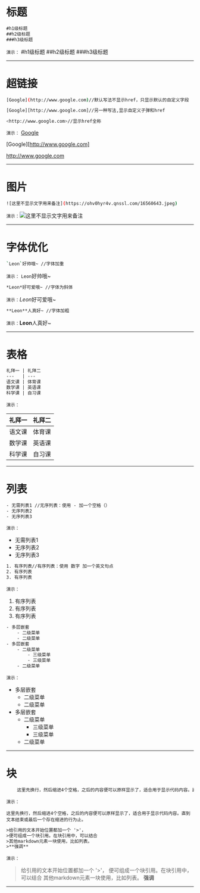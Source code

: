 # 标题
```html
#h1级标题
##h2级标题
###h3级标题
```
`演示：`
#h1级标题
##h2级标题
###h3级标题


----

# 超链接
```bash
[Google](http://www.google.com)//默认写法不显示href，只显示默认的自定义字段

[Google][http://www.google.com]//另一种写法,显示自定义子弹和href

<http://www.google.com>//显示href全称

```
`演示：`
[Google](http://www.google.com)

[Google][http://www.google.com]

<http://www.google.com>

----

# 图片
```bash
![这里不显示文字用来备注](https://ohv0hyr4v.qnssl.com/16560643.jpeg)
```
`演示：`![这里不显示文字用来备注](https://ohv0hyr4v.qnssl.com/16560643.jpeg)

----

# 字体优化

```bash
`Leon`好帅哦~ //字体加重
```
`演示：`  `Leon`好帅哦~

```bash
*Leon*好可爱哦~ //字体为斜体
```
`演示：`*Leon*好可爱哦~


```bash
**Leon**人真好~ //字体加粗
```
`演示：`**Leon**人真好~

----

# 表格
```html
礼拜一 | 礼拜二
---   | ---
语文课 | 体育课
数学课 | 英语课
科学课 | 自习课
```

`演示：`

礼拜一 | 礼拜二
---   | ---
语文课 | 体育课
数学课 | 英语课
科学课 | 自习课

----

# 列表

```html
- 无需列表1 //无序列表：使用 - 加一个空格（）
- 无序列表2
- 无序列表3
```
`演示：`
- 无需列表1
- 无序列表2
- 无序列表3



```html
1. 有序列表//有序列表：使用 数字 加一个英文句点
2. 有序列表
3. 有序列表
```
`演示：`
1. 有序列表
2. 有序列表
3. 有序列表

```html
- 多层嵌套
    - 二级菜单
    - 二级菜单
- 多层嵌套
    - 二级菜单
        - 三级菜单
        - 三级菜单
    - 二级菜单
```
`演示：`
- 多层嵌套
    - 二级菜单
    - 二级菜单
- 多层嵌套
    - 二级菜单
        - 三级菜单
        - 三级菜单
    - 二级菜单

----

# 块
```html
    这里先换行，然后缩进4个空格，之后的内容便可以原样显示了，适合用于显示代码内容。直到文本结束或最后一个存在缩进的行为止。

```
`演示：`

    这里先换行，然后缩进4个空格，之后的内容便可以原样显示了，适合用于显示代码内容。直到文本结束或最后一个存在缩进的行为止。

```html
>给引用的文本开始位置都加一个 '>'，
>便可组成一个块引用。在块引用中，可以结合
>其他markdown元素一块使用，比如列表。
>**强调**
```
`演示：`
>给引用的文本开始位置都加一个 '>'，
>便可组成一个块引用。在块引用中，可以结合
>其他markdown元素一块使用，比如列表。
>**强调**

----
